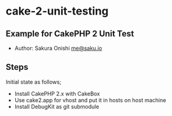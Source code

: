 # cake-2-unit-testing


## Example for CakePHP 2 Unit Test

- Author: Sakura Onishi <me@saku.io>


## Steps

Initial state as follows;

- Install CakePHP 2.x with CakeBox
- Use cake2.app for vhost and put it in hosts on host machine
- Install DebugKit as git submodule
